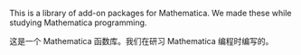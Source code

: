 This is a library of add-on packages for Mathematica.  We made these while studying Mathematica programming.

这是一个 Mathematica 函数库。我们在研习 Mathematica 编程时编写的。